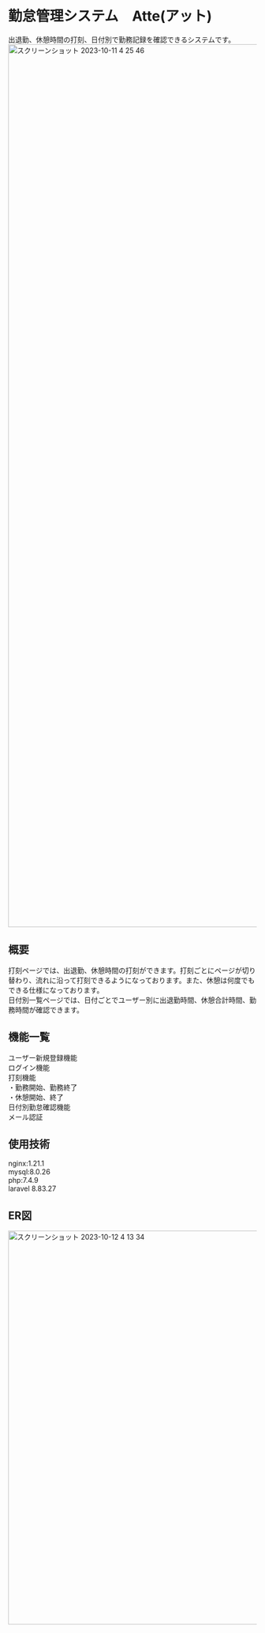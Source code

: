 # 勤怠管理システム　Atte(アット)
出退勤、休憩時間の打刻、日付別で勤務記録を確認できるシステムです。
<img width="1789" alt="スクリーンショット 2023-10-11 4 25 46" src="https://github.com/tanakayosiki/attendance-management/assets/135409428/b9d9036a-ad22-4a4f-a824-e74061d99c32">

## 概要
打刻ページでは、出退勤、休憩時間の打刻ができます。打刻ごとにページが切り替わり、流れに沿って打刻できるようになっております。また、休憩は何度でもできる仕様になっております。  
日付別一覧ページでは、日付ごとでユーザー別に出退勤時間、休憩合計時間、勤務時間が確認できます。

## 機能一覧
ユーザー新規登録機能  
ログイン機能  
打刻機能  
・勤務開始、勤務終了  
・休憩開始、終了  
日付別勤怠確認機能  
メール認証

## 使用技術
nginx:1.21.1  
mysql:8.0.26   
php:7.4.9   
laravel 8.83.27

## ER図
<img width="798" alt="スクリーンショット 2023-10-12 4 13 34" src="https://github.com/tanakayosiki/attendance-management/assets/135409428/9e8a3532-e42f-47e1-97b6-51c2ff10c812">
